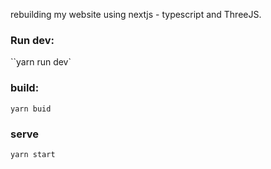 rebuilding my website using nextjs - typescript and ThreeJS.

### Run dev:

``yarn run dev`

### build:

`yarn buid`

### serve

`yarn start`
